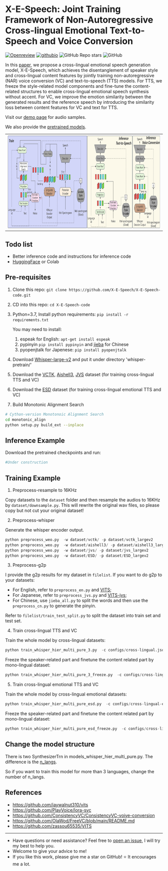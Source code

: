 # X-E-Speech: Joint Training Framework of Non-Autoregressive Cross-lingual Emotional Text-to-Speech and Voice Conversion


[![Openreview](https://img.shields.io/badge/Anonymous-preprint-<COLOR>.svg)](https://openreview.net/forum?id=J4fL6FDz36)
[![githubio](https://img.shields.io/static/v1?message=Audio%20Samples&logo=Github&labelColor=grey&color=blue&logoColor=white&label=%20&style=flat)](https://X-E-Speech.github.io/X-E-Speech-demopage)
![GitHub Repo stars](https://img.shields.io/github/stars/X-E-Speech/X-E-Speech-code)
![GitHub](https://img.shields.io/github/license/X-E-Speech/X-E-Speech-code)



In this [paper](https://openreview.net/forum?id=J4fL6FDz36), we propose a cross-lingual emotional speech generation model, X-E-Speech, which achieves the disentanglement of speaker style and cross-lingual content features by jointly training non-autoregressive (NAR) voice conversion (VC) and text-to-speech (TTS) models. For TTS, we freeze the style-related model components and fine-tune the content-related structures to enable cross-lingual emotional speech synthesis without accent. For VC, we improve the emotion similarity between the generated results and the reference speech by introducing the similarity loss between content features for VC and text for TTS.

Visit our [demo page](https://X-E-Speech.github.io/X-E-Speech-demopage) for audio samples.

We also provide the [pretrained models](https://drive.google.com/drive/folders/1PHzFyqkOa_7O4TVI6vypZa8MIpU7nIbT?usp=sharing).

<table style="width:100%">
  <tr>
    <td><img src="x-speech-biger.png"  height="300"></td>
  </tr>
</table>

## Todo list

- Better inference code and instructions for inference code
- [HuggingFace](https://huggingface.co/x-e-speech/x-e-speech) or Colab

## Pre-requisites

1. Clone this repo: `git clone https://github.com/X-E-Speech/X-E-Speech-code.git`

2. CD into this repo: `cd X-E-Speech-code`

3. Python=3.7, Install python requirements: `pip install -r requirements.txt`
   
   You may need to install:
   1. espeak for English: `apt-get install espeak`
   2. pypinyin `pip install pypinyin` and [jieba](https://github.com/fxsjy/jieba) for Chinese
   3. pyopenjtalk for Japenese: `pip install pyopenjtalk`

4. Download [Whisper-large-v2](https://openaipublic.azureedge.net/main/whisper/models/81f7c96c852ee8fc832187b0132e569d6c3065a3252ed18e56effd0b6a73e524/large-v2.pt) and put it under directory 'whisper-pretrain/'

5. Download the [VCTK](https://datashare.ed.ac.uk/handle/10283/3443), [Aishell3](https://www.openslr.org/93/), [JVS](https://sites.google.com/site/shinnosuketakamichi/research-topics/jvs_corpus) dataset (for training cross-lingual TTS and VC)

6. Download the [ESD](https://github.com/HLTSingapore/Emotional-Speech-Data) dataset (for training cross-lingual emotional TTS and VC)

7. Build Monotonic Alignment Search
```sh
# Cython-version Monotonoic Alignment Search
cd monotonic_align
python setup.py build_ext --inplace
```

## Inference Example

Download the pretrained checkpoints and run:

```python
#Under construction

```

## Training Example

1. Preprocess-resample to 16KHz

Copy datasets to the `dataset` folder and then resample the audios to 16KHz by `dataset/downsample.py`.
This will rewrite the original wav files, so please copy but not cut your original dataset!


2. Preprocess-whisper

Generate the whisper encoder output.

```python
python preprocess_weo.py  -w dataset/vctk/ -p dataset/vctk_largev2
python preprocess_weo.py  -w dataset/aishell3/ -p dataset/aishell3_largev2
python preprocess_weo.py  -w dataset/jvs/ -p dataset/jvs_largev2
python preprocess_weo.py  -w dataset/ESD/ -p dataset/ESD_largev2
```

3. Preprocess-g2p

I provide the g2p results for my dataset in `filelist`. If you want to do g2p to your datasets:

- For English, refer to `preprocess_en.py` and [VITS](https://github.com/jaywalnut310/vits/blob/main/preprocess.py);
- For Japanese, refer to `preprocess_jvs.py` and [VITS-jvs](https://github.com/zassou65535/VITS);
- For Chinese, use `jieba_all.py` to split the words and then use the `preprocess_cn.py` to generate the pinyin.

Refer to `filelist/train_test_split.py` to split the dataset into train set and test set.

4. Train cross-lingual TTS and VC

Train the whole model by cross-lingual datasets:

```python
python train_whisper_hier_multi_pure_3.py  -c configs/cross-lingual.json -m cross-lingual-TTS
```

Freeze the speaker-related part and finetune the content related part by mono-lingual dataset:

```python
python train_whisper_hier_multi_pure_3_freeze.py  -c configs/cross-lingual-emotional-freezefinetune-en.json -m cross-lingual-TTS-en
```

5. Train cross-lingual emotional TTS and VC

Train the whole model by cross-lingual emotional datasets:

```python
python train_whisper_hier_multi_pure_esd.py  -c configs/cross-lingual-emotional.json -m cross-lingual-emotional-TTS
```

Freeze the speaker-related part and finetune the content related part by mono-lingual dataset:

```python
python train_whisper_hier_multi_pure_esd_freeze.py  -c configs/cross-lingual-emotional-freezefinetune-en.json -m cross-lingual-emotional-TTS-en
```

## Change the model structure

There is two SynthesizerTrn in models_whisper_hier_multi_pure.py. The difference is the [n_langs](https://github.com/X-E-Speech/X-E-Speech-code/blob/9d2a3b0132a066f26aaa16fce3b126542688401a/models_whisper_hier_multi_pure.py#L869).

So if you want to train this model for more than 3 languages, change the number of n_langs.


## References

- https://github.com/jaywalnut310/vits
- https://github.com/PlayVoice/lora-svc
- https://github.com/ConsistencyVC/ConsistencyVC-voive-conversion
- https://github.com/OlaWod/FreeVC/blob/main/README.md
- https://github.com/zassou65535/VITS

---

- Have questions or need assistance? Feel free to [open an issue](https://github.com/X-E-Speech/X-E-Speech-code/issues/new), I will try my best to help you. 
- Welcome to give your advice to me!
- If you like this work, please give me a star on GitHub! ⭐️ It encourages me a lot.
